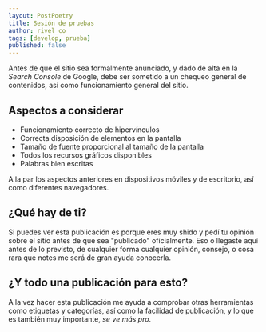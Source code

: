 ```yaml
---
layout: PostPoetry
title: Sesión de pruebas
author: rivel_co
tags: [develop, prueba]
published: false
---
```


Antes de que el sitio sea formalmente anunciado, y dado de alta en la *Search Console* de Google, debe ser sometido a un chequeo general de contenidos, así como funcionamiento general del sitio.

## Aspectos a considerar

- Funcionamiento correcto de hipervínculos
- Correcta disposición de elementos en la pantalla
- Tamaño de fuente proporcional al tamaño de la pantalla
- Todos los recursos gráficos disponibles
- Palabras bien escritas

A la par los aspectos anteriores en dispositivos móviles y de escritorio, así como diferentes navegadores.

## ¿Qué hay de ti?

Si puedes ver esta publicación es porque eres muy shido y pedí tu opinión sobre el sitio antes de que sea "publicado" oficialmente. Eso o llegaste aquí antes de lo previsto, de cualquier forma cualquier opinión, consejo, o cosa rara que notes me será de gran ayuda conocerla.

## ¿Y todo una publicación para esto?

A la vez hacer esta publicación me ayuda a comprobar otras herramientas como etiquetas y categorías, así como la facilidad de publicación, y lo que es también muy importante, *se ve más pro*.